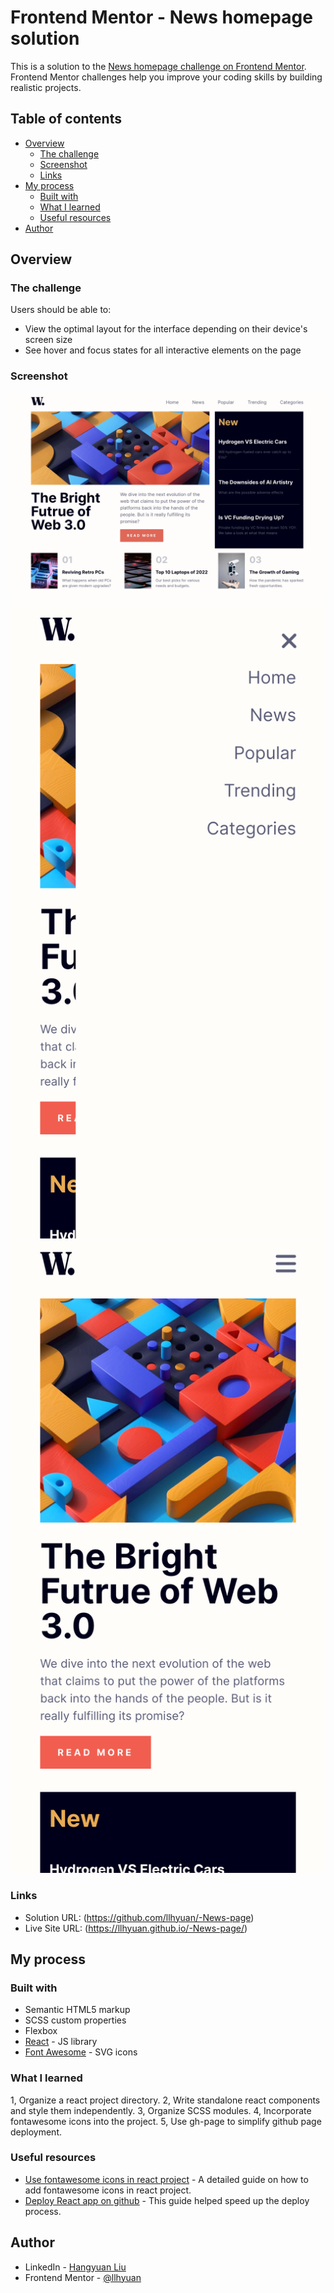 # Frontend Mentor - News homepage solution

This is a solution to the [News homepage challenge on Frontend Mentor](https://www.frontendmentor.io/challenges/news-homepage-H6SWTa1MFl). Frontend Mentor challenges help you improve your coding skills by building realistic projects. 

## Table of contents

- [Overview](#overview)
  - [The challenge](#the-challenge)
  - [Screenshot](#screenshot)
  - [Links](#links)
- [My process](#my-process)
  - [Built with](#built-with)
  - [What I learned](#what-i-learned)
  - [Useful resources](#useful-resources)
- [Author](#author)


## Overview

### The challenge

Users should be able to:

- View the optimal layout for the interface depending on their device's screen size
- See hover and focus states for all interactive elements on the page

### Screenshot

![Screenshot1](./public/Screenshot_1.png?raw=true)
![Screenshot2](./public/Screenshot_2.png?raw=true)
![Screenshot3](./public/Screenshot_3.png?raw=true)

### Links

- Solution URL: (https://github.com/llhyuan/-News-page)
- Live Site URL: (https://llhyuan.github.io/-News-page/)

## My process

### Built with

- Semantic HTML5 markup
- SCSS custom properties
- Flexbox
- [React](https://reactjs.org/) - JS library
- [Font Awesome](https://fontawesome.com) - SVG icons 

### What I learned

1, Organize a react project directory.
2, Write standalone react components and style them independently.
3, Organize SCSS modules.
4, Incorporate fontawesome icons into the project.
5, Use gh-page to simplify github page deployment.

### Useful resources

- [Use fontawesome icons in react project](https://dev.to/davidemaye/how-to-set-up-font-awesome-in-react-5a8d) - A detailed guide on how to add fontawesome icons in react project. 
- [Deploy React app on github](https://dev.to/hidaytrahman/deploy-vite-react-app-3f57) - This guide helped speed up the deploy process. 

## Author

- LinkedIn - [Hangyuan Liu](www.linkedin.com/in/hangyuan-liu-a9282718b)
- Frontend Mentor - [@llhyuan](https://www.frontendmentor.io/profile/llhyuan)

